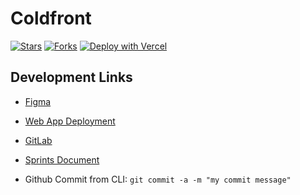 # Coldfront
[![Stars](https://img.shields.io/github/stars/meta-lite/coldfront?style=social)](https://img.shields.io/github/stars/meta-lite/coldfront?style=social)
[![Forks](https://img.shields.io/github/forks/meta-lite/coldfront?style=social)](https://img.shields.io/github/forks/meta-lite/coldfront?style=social)
[![Deploy with Vercel](https://vercel.com/button)](https://coldfront.vercel.app/)

## Development Links
* [Figma](https://www.figma.com/file/4YKSRrpRrl1zPKPdj4LwZT/UI%2FUX-Ideation?node-id=0%3A1&t=QFcSGKBKnQz8KMkr-0)
* [Web App Deployment](https://coldfrontanalytics.web.app/)
* [GitLab](https://git.uark.edu/mstang/coldfront/-/wikis/home)
* [Sprints Document](https://uark-my.sharepoint.com/:w:/g/personal/rmt019_uark_edu/EVeCtVPPRJJDtaBKlcYxSmUBnxIZ3L3mNdHZM-Ge21Szww?e=4%3AwKx2CP&at=9)

* Github Commit from CLI: ```git commit -a -m "my commit message"```
